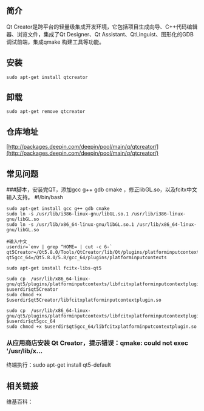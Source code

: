## 简介

Qt Creator是跨平台的轻量级集成开发环境，它包括项目生成向导、C++代码编辑器、浏览文件，集成了Qt Designer、Qt Assistant、QtLinguist、图形化的GDB 调试前端，集成qmake 构建工具等功能。

## 安装

`sudo apt-get install qtcreator`

## 卸载

`sudo apt-get remove qtcreator`

## 仓库地址

[http://packages.deepin.com/deepin/pool/main/q/qtcreator/](http://packages.deepin.com/deepin/pool/main/q/qtcreator/)


## 常见问题

###脚本，安装完QT，添加gcc g++ gdb cmake ，修正libGL.so，以及fcitx中文输入支持。
    #!/bin/bash

    sudo apt-get install gcc g++ gdb cmake
    sudo ln -s /usr/lib/i386-linux-gnu/libGL.so.1 /usr/lib/i386-linux-gnu/libGL.so
    sudo ln -s /usr/lib/x86_64-linux-gnu/libGL.so.1 /usr/lib/x86_64-linux-gnu/libGL.so

    #输入中文
    userdir=`env | grep ^HOME= | cut -c 6-`
    qt5Creator=/Qt5.8.0/Tools/QtCreator/lib/Qt/plugins/platforminputcontexts
    qt5gcc_64=/Qt5.8.0/5.8/gcc_64/plugins/platforminputcontexts

    sudo apt-get install fcitx-libs-qt5

    sudo cp  /usr/lib/x86_64-linux-gnu/qt5/plugins/platforminputcontexts/libfcitxplatforminputcontextplugin.so $userdir$qt5Creator
    sudo chmod +x $userdir$qt5Creator/libfcitxplatforminputcontextplugin.so

    sudo cp  /usr/lib/x86_64-linux-gnu/qt5/plugins/platforminputcontexts/libfcitxplatforminputcontextplugin.so $userdir$qt5gcc_64
    sudo chmod +x $userdir$qt5gcc_64/libfcitxplatforminputcontextplugin.so

### 从应用商店安装 Qt Creator，提示错误：qmake: could not exec '/usr/lib/x...
终端执行：sudo apt-get install qt5-default
## 相关链接

维基百科：